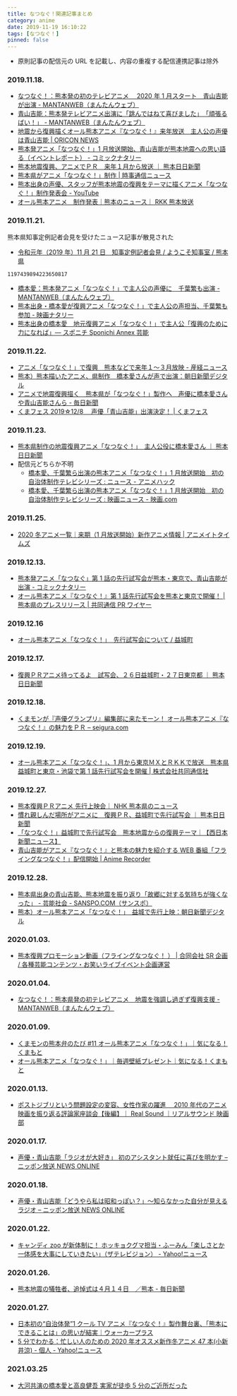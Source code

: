 ```yaml
---
title: なつなぐ！関連記事まとめ
category: anime
date: 2019-11-19 16:10:22
tags: [なつなぐ！]
pinned: false
---
```


- 原則記事の配信元の URL を記載し、内容の重複する配信連携記事は除外

### 2019.11.18.

- [なつなぐ！：熊本発の初のテレビアニメ　 2020 年 1 月スタート　青山吉能が出演 - MANTANWEB（まんたんウェブ）](https://mantan-web.jp/article/20191118dog00m200016000c.html)
- [青山吉能：熊本発テレビアニメ出演に「跳んではねて喜びました」　「頑張るばい！」 - MANTANWEB（まんたんウェブ）](https://mantan-web.jp/article/20191118dog00m200021000c.html)
- [地震から復興描くオール熊本アニメ『なつなぐ！』来年放送　主人公の声優は青山吉能 | ORICON NEWS](https://www.oricon.co.jp/news/2148866/full/?utm_source=Twitter&utm_medium=social&ref_cd=tw010)
- [熊本発アニメ「なつなぐ！」1 月放送開始、青山吉能が熊本地震への思い語る（イベントレポート） - コミックナタリー](https://natalie.mu/comic/news/355847)
- [熊本地震復興、アニメでＰＲ　来年１月から放送 ｜ 熊本日日新聞](https://this.kiji.is/569130164907525217?c=92619697908483575)
- [熊本県がアニメ「なつなぐ！」制作 | 時事通信ニュース](https://sp.m.jiji.com/article/show/2301512)
- [熊本出身の声優、スタッフが熊本地震の復興をテーマに描くアニメ「なつなぐ！」制作発表会 - YouTube](https://www.youtube.com/watch?v=llAh8QaPk-M)
- [オール熊本アニメ　制作発表｜熊本のニュース｜ RKK 熊本放送](http://rkk.jp/news/backno_page.php?id=NS003201911181954450111)

### 2019.11.21.

熊本県知事定例記者会見を受けたニュース記事が散見された

- [令和元年（2019 年）11 月 21 日　知事定例記者会見 / ようこそ知事室 / 熊本県](https://www.pref.kumamoto.jp/chiji/kiji_30066.html#3)

```twitter
1197439894223650817
```

- [橋本愛：熊本発アニメ「なつなぐ！」で主人公の声優に　千葉繁も出演 - MANTANWEB（まんたんウェブ）](https://mantan-web.jp/article/20191121dog00m200004000c.html)
- [熊本出身・橋本愛が復興アニメ「なつなぐ！」で主人公の声担当、千葉繁も参加 - 映画ナタリー](https://natalie.mu/eiga/news/356396)
- [熊本出身の橋本愛　地元復興アニメ「なつなぐ！」で主人公「復興のために力になれば」― スポニチ Sponichi Annex 芸能](https://www.sponichi.co.jp/entertainment/news/2019/11/21/kiji/20191121s00041000225000c.html)

### 2019.11.22.

- [アニメ「なつなぐ！」で復興　熊本などで来年１～３月放映 - 産経ニュース](https://www.sankei.com/region/news/191122/rgn1911220006-n1.html)
- [熊本）熊本描いたアニメ、県制作　橋本愛さんが声で出演：朝日新聞デジタル](https://www.asahi.com/articles/ASMCP548DMCPTLVB00H.html)
- [アニメで地震復興描く　熊本県が「なつなぐ！」製作へ　声優に橋本愛さんや青山吉能さんら - 毎日新聞](https://mainichi.jp/articles/20191122/k00/00m/040/089000c)
- [くまフェス 2019☆12/8 　声優「青山吉能」出演決定！ | くまフェス](http://kumafes.com/archives/1379)

### 2019.11.23.

- [熊本県制作の地震復興アニメ「なつなぐ！」　主人公役に橋本愛さん ｜ 熊本日日新聞](https://this.kiji.is/570806218243261537?c=92619697908483575)
- 配信元どちらか不明
  - [橋本愛、千葉繁ら出演の熊本アニメ「なつなぐ！」1 月放送開始　初の自治体制作テレビシリーズ : ニュース - アニメハック](https://anime.eiga.com/news/109947/)
  - [橋本愛、千葉繁ら出演の熊本アニメ「なつなぐ！」1 月放送開始　初の自治体制作テレビシリーズ : 映画ニュース - 映画.com](https://eiga.com/news/20191125/14/)

### 2019.11.25.

- [2020 冬アニメ一覧｜来期（1 月放送開始）新作アニメ情報 | アニメイトタイムズ](https://www.animatetimes.com/tag/details.php?id=6212&utm_campaign=2020winter_anime&utm_content=Brewfce086d6b19b401f8a4dd4e04d88e925&utm_medium=social&utm_source=facebook)

### 2019.12.13.

- [熊本発アニメ「なつなぐ」第 1 話の先行試写会が熊本・東京で、青山吉能が出演 - コミックナタリー](https://natalie.mu/comic/news/359394)
- [オール熊本アニメ『なつなぐ！』第 1 話先行試写会を熊本と東京で開催！ | 熊本県のプレスリリース | 共同通信 PR ワイヤー](https://kyodonewsprwire.jp/release/201912134743)

### 2019.12.16

- [オール熊本アニメ「なつなぐ！」　先行試写会について / 益城町](https://www.town.mashiki.lg.jp/kiji0033578/index.html)

### 2019.12.17.

- [復興ＰＲアニメ待ってるよ　試写会、２６日益城町・２７日東京都 ｜ 熊本日日新聞](https://this.kiji.is/579488425353921633?c=92619697908483575)

### 2019.12.18.

- [くまモンが『声優グランプリ』編集部に来たモーン！ オール熊本アニメ『なつなぐ！』の魅力をＰＲ – seigura.com](https://seigura.com/news/26671/)

### 2019.12.19.

- [オール熊本アニメ「なつなぐ！」、1 月から東京ＭＸとＲＫＫで放送　熊本県益城町と東京・池袋で第 1 話先行試写会を開催 | 株式会社共同通信社](https://www.kyodo.co.jp/release-news/2019-12-19_2437450/)

### 2019.12.27.

- [熊本復興ＰＲアニメ 先行上映会｜ NHK 熊本県のニュース](https://www3.nhk.or.jp/lnews/kumamoto/20191227/5000007145.html)
- [慣れ親しんだ場所がアニメに　復興ＰＲ、益城町で先行試写会 ｜ 熊本日日新聞](https://this.kiji.is/583263292630271073?c=39546741839462401)
- [「なつなぐ！」益城町で先行試写会　熊本地震からの復興テーマ｜【西日本新聞ニュース】](https://www.nishinippon.co.jp/item/n/571681/)
- [青山吉能がアニメ『なつなぐ！』と熊本の魅力を紹介する WEB 番組「フライングなつなぐ！」配信開始 | Anime Recorder](https://www.anime-recorder.com/program/131534/)

### 2019.12.28.

- [熊本県出身の青山吉能、熊本地震を振り返り「故郷に対する気持ちが強くなった」 - 芸能社会 - SANSPO.COM（サンスポ）](https://www.sanspo.com/geino/news/20191228/geo19122805000009-n1.html)
- [熊本）オール熊本アニメ「なつなぐ！」　益城で先行上映：朝日新聞デジタル](https://www.asahi.com/articles/ASMDV4FQDMDVTLVB005.html)

### 2020.01.03.

- [熊本復興プロモーション動画（フライングなつなぐ！ ） | 合同会社 SR 企画 / 各種芸能コンテンツ・お笑いライブイベント企画運営](https://srkikaku.com/flying-natsunagu01/)

### 2020.01.04.

- [なつなぐ！：熊本県発の初テレビアニメ　地震を強調し過ぎず復興支援 - MANTANWEB（まんたんウェブ）](https://mantan-web.jp/article/20191229dog00m200044000c.html)

### 2020.01.09.

- [くまモンの熊本弁のたび #11 オール熊本アニメ「なつなぐ！」｜気になる！くまもと](https://www.kininaru-k.jp/kumamonben/200109/)
- [オール熊本アニメ「なつなぐ！」｜毎週壁紙プレゼント｜気になる！くまもと](https://www.kininaru-k.jp/wallpaper/200109/)

### 2020.01.13.

- [ポストジブリという問題設定の変容、女性作家の躍進　 2010 年代のアニメ映画を振り返る評論家座談会【後編】｜ Real Sound ｜リアルサウンド 映画部](https://realsound.jp/movie/2020/01/post-484505.html)

### 2020.01.17.

- [声優・青山吉能「ラジオが大好き」 初のアシスタント就任に喜びを明かす – ニッポン放送 NEWS ONLINE](https://news.1242.com/article/202528)

### 2020.01.18.

- [声優・青山吉能「どうやら私は昭和っぽい？」～知らなかった自分が見えるラジオ – ニッポン放送 NEWS ONLINE](https://news.1242.com/article/202901)

### 2020.01.22.

- [キャンディ zoo が新体制に！ ホッキョクグマ担当・ふーみん「楽しさとか一体感を大事にしていきたい」（ザテレビジョン） - Yahoo!ニュース](https://headlines.yahoo.co.jp/article?a=20200122-00220407-the_tv-ent)

### 2020.01.26.

- [熊本地震の犠牲者、追悼式は４月１４日　／熊本 - 毎日新聞](https://mainichi.jp/articles/20200126/ddl/k43/040/297000c)

### 2020.01.27.

- [日本初の“自治体発”1 クール TV アニメ『なつなぐ！』製作舞台裏、「熊本にできることは」の思いが結実｜ウォーカープラス](https://www.walkerplus.com/article/215916/)
- [5 分でわかる：忙しい人のための 2020 年オススメ新作冬アニメ 47 本(小新井涼) - 個人 - Yahoo!ニュース](https://news.yahoo.co.jp/byline/koarairyo/20200127-00160363/)

### 2021.03.25

- [大河共演の橋本愛と高良健吾 実家が徒歩 5 分のご近所だった](https://this.kiji.is/747566926371176448?c=489071089890952289)
